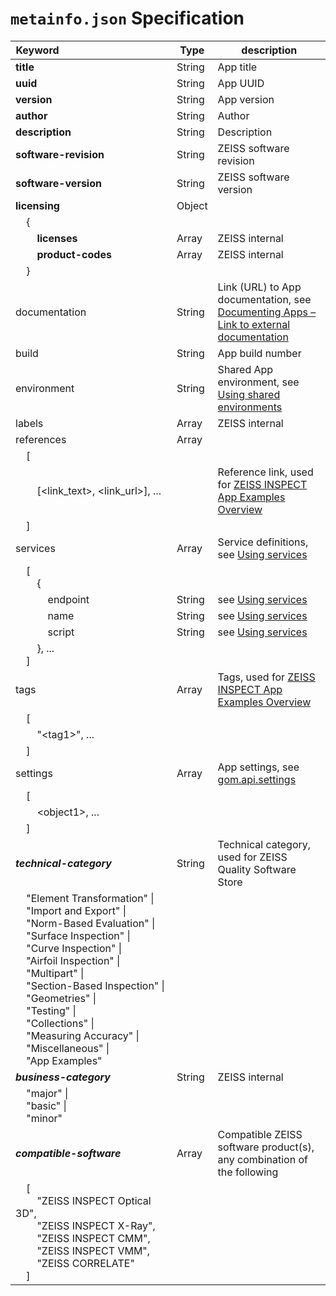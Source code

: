 # `metainfo.json` Specification

| Keyword&nbsp;&nbsp;&nbsp;&nbsp;&nbsp;&nbsp;&nbsp;&nbsp;&nbsp;&nbsp;&nbsp;&nbsp;&nbsp;&nbsp;&nbsp;&nbsp;&nbsp;&nbsp;&nbsp;&nbsp;&nbsp;&nbsp;&nbsp;&nbsp;&nbsp;&nbsp;&nbsp;&nbsp;&nbsp;&nbsp;&nbsp;&nbsp;&nbsp;&nbsp;&nbsp;&nbsp;&nbsp;&nbsp;&nbsp;&nbsp;                                                                                                                                                                                                                                                                                                                                                                                                                                                                                                                                                                                                                                                                                    | Type   | description                                                                                                                                                                 |
|--------------------------------------------------------------------------------------------------------------------------------------------------------------------------------------------------------------------------------------------------------------------------------------------------------------------------------------------------------------------------------------------------------------------------------------------------------------------------------------------------------------------------------------------------------------------------------------------------------------------------------------------------------------------------------------------|--------|-----------------------------------------------------------------------------------------------------------------------------------------------------------------------------|
| **title**                                                                                                                                                                                                                                                                                                                                                                                                                                                                                                                                                                                                                                                                                      | String | App title                                                                                                                                                                   |
| **uuid**                                                                                                                                                                                                                                                                                                                                                                                                                                                                                                                                                                                                                                                                                       | String | App UUID                                                                                                                                                                    |
| **version**                                                                                                                                                                                                                                                                                                                                                                                                                                                                                                                                                                                                                                                                                    | String | App version                                                                                                                                                                 |
| **author**                                                                                                                                                                                                                                                                                                                                                                                                                                                                                                                                                                                                                                                                                     | String | Author                                                                                                                                                                      |
| **description**                                                                                                                                                                                                                                                                                                                                                                                                                                                                                                                                                                                                                                                                                | String | Description                                                                                                                                                                 |
| **software-revision**                                                                                                                                                                                                                                                                                                                                                                                                                                                                                                                                                                                                                                                                          | String | ZEISS software revision                                                                                                                                                     |
| **software-version**                                                                                                                                                                                                                                                                                                                                                                                                                                                                                                                                                                                                                                                                           | String | ZEISS software version                                                                                                                                                      |
| **licensing**                                                                                                                                                                                                                                                                                                                                                                                                                                                                                                                                                                                                                                                                                  | Object |                                                                                                                                                                             |
| &nbsp;&nbsp;&nbsp;&nbsp;{                                                                                                                                                                                                                                                                                                                                                                                                                                                                                                                                                                                                                                                                  |        |                                                                                                                                                                             |
| &nbsp;&nbsp;&nbsp;&nbsp;&nbsp;&nbsp;&nbsp;&nbsp;**licenses**                                                                                                                                                                                                                                                                                                                                                                                                                                                                                                                                                                                                                                   | Array  | ZEISS internal                                                                                                                                                              |
| &nbsp;&nbsp;&nbsp;&nbsp;&nbsp;&nbsp;&nbsp;&nbsp;**product-codes**                                                                                                                                                                                                                                                                                                                                                                                                                                                                                                                                                                                                                              | Array  | ZEISS internal                                                                                                                                                              |
| &nbsp;&nbsp;&nbsp;&nbsp;}                                                                                                                                                                                                                                                                                                                                                                                                                                                                                                                                                                                                                                                                  |        |                                                                                                                                                                             |
| documentation                                                                                                                                                                                                                                                                                                                                                                                                                                                                                                                                                                                                                                                                              | String | Link (URL) to App documentation, see <a href="../app_documentation/app_documentation.html#link-to-external-documentation">Documenting Apps &ndash; Link to external documentation</a> |
| build                                                                                                                                                                                                                                                                                                                                                                                                                                                                                                                                                                                                                                                                                      | String | App build number                                                                                                                                                            |
| environment                                                                                                                                                                                                                                                                                                                                                                                                                                                                                                                                                                                                                                                                                | String | Shared App environment, see <a href="../using_shared_environments/using_shared_environments.html">Using shared environments</a>                         |
| labels                                                                                                                                                                                                                                                                                                                                                                                                                                                                                                                                                                                                                                                                                     | Array  | ZEISS internal                                                                                                                                                              |
| references                                                                                                                                                                                                                                                                                                                                                                                                                                                                                                                                                                                                                                                                                 | Array  |                                                                                                                                                                             |
| &nbsp;&nbsp;&nbsp;&nbsp;[                                                                                                                                                                                                                                                                                                                                                                                                                                                                                                                                                                                                                                                                  |        |                                                                                                                                                                             |
| &nbsp;&nbsp;&nbsp;&nbsp;&nbsp;&nbsp;&nbsp;&nbsp;[\<link_text>, \<link_url>], ...                                                                                                                                                                                                                                                                                                                                                                                                                                                                                                                                                                                                           |        | Reference link, used for <a href="../../python_examples/examples_overview.html">ZEISS INSPECT App Examples Overview</a>                                               |
| &nbsp;&nbsp;&nbsp;&nbsp;]                                                                                                                                                                                                                                                                                                                                                                                                                                                                                                                                                                                                                                                                  |        |                                                                                                                                                                             |
| services                                                                                                                                                                                                                                                                                                                                                                                                                                                                                                                                                                                                                                                                                   | Array  | Service definitions, see <a href="../using_services/using_services.html">Using services</a>                                                  |
| &nbsp;&nbsp;&nbsp;&nbsp;[<br>&nbsp;&nbsp;&nbsp;&nbsp;&nbsp;&nbsp;&nbsp;&nbsp;{                                                                                                                                                                                                                                                                                                                                                                                                                                                                                                                                                                                                             |        |                                                                                                                                                                             |
| &nbsp;&nbsp;&nbsp;&nbsp;&nbsp;&nbsp;&nbsp;&nbsp;&nbsp;&nbsp;&nbsp;&nbsp;endpoint                                                                                                                                                                                                                                                                                                                                                                                                                                                                                                                                                                                                           | String | see <a href="../using_services/using_services.html">Using services</a>                                                                       |
| &nbsp;&nbsp;&nbsp;&nbsp;&nbsp;&nbsp;&nbsp;&nbsp;&nbsp;&nbsp;&nbsp;&nbsp;name                                                                                                                                                                                                                                                                                                                                                                                                                                                                                                                                                                                                               | String | see <a href="../using_services/using_services.html">Using services</a>                                                                       |
| &nbsp;&nbsp;&nbsp;&nbsp;&nbsp;&nbsp;&nbsp;&nbsp;&nbsp;&nbsp;&nbsp;&nbsp;script                                                                                                                                                                                                                                                                                                                                                                                                                                                                                                                                                                                                             | String | see <a href="../using_services/using_services.html">Using services</a>                                                                       |
| &nbsp;&nbsp;&nbsp;&nbsp;&nbsp;&nbsp;&nbsp;&nbsp;}, ...<br>&nbsp;&nbsp;&nbsp;&nbsp;]                                                                                                                                                                                                                                                                                                                                                                                                                                                                                                                                                                                                        |        |                                                                                                                                                                             |
| tags                                                                                                                                                                                                                                                                                                                                                                                                                                                                                                                                                                                                                                                                                       | Array  | Tags, used for <a href="../../python_examples/examples_overview.html">ZEISS INSPECT App Examples Overview</a>                                                               |
| &nbsp;&nbsp;&nbsp;&nbsp;[                                                                                                                                                                                                                                                                                                                                                                                                                                                                                                                                                                                                                                                                  |        |                                                                                                                                                                             |
| &nbsp;&nbsp;&nbsp;&nbsp;&nbsp;&nbsp;&nbsp;&nbsp;"\<tag1\>", ...                                                                                                                                                                                                                                                                                                                                                                                                                                                                                                                                                                                                                            |        |                                                                                                                                                                             |
| &nbsp;&nbsp;&nbsp;&nbsp;]                                                                                                                                                                                                                                                                                                                                                                                                                                                                                                                                                                                                                                                                  |        |                                                                                                                                                                             |
| settings                                                                                                                                                                                                                                                                                                                                                                                                                                                                                                                                                                                                                                                                                   | Array  | App settings, see <a href="../../python_api/python_api.html#gom-api-settings">gom.api.settings</a>                                                       |
| &nbsp;&nbsp;&nbsp;&nbsp;[                                                                                                                                                                                                                                                                                                                                                                                                                                                                                                                                                                                                                                                                  |        |                                                                                                                                                                             |
| &nbsp;&nbsp;&nbsp;&nbsp;&nbsp;&nbsp;&nbsp;&nbsp;\<object1\>, ...                                                                                                                                                                                                                                                                                                                                                                                                                                                                                                                                                                                                                           |        |                                                                                                                                                                             |
| &nbsp;&nbsp;&nbsp;&nbsp;]                                                                                                                                                                                                                                                                                                                                                                                                                                                                                                                                                                                                                                                                  |        |                                                                                                                                                                             |
| <b><i>technical-category</i></b>                                                                                                                                                                                                                                                                                                                                                                                                                                                                                                                                                                                                                                                                         | String | Technical category, used for ZEISS Quality Software Store                                                                                                                   |
| &nbsp;&nbsp;&nbsp;&nbsp;"Element Transformation" \|<br>&nbsp;&nbsp;&nbsp;&nbsp;"Import and Export" \|<br>&nbsp;&nbsp;&nbsp;&nbsp;"Norm-Based Evaluation" \|<br>&nbsp;&nbsp;&nbsp;&nbsp;"Surface Inspection" \|<br>&nbsp;&nbsp;&nbsp;&nbsp;"Curve Inspection" \|<br>&nbsp;&nbsp;&nbsp;&nbsp;"Airfoil Inspection" \|<br>&nbsp;&nbsp;&nbsp;&nbsp;"Multipart" \|<br>&nbsp;&nbsp;&nbsp;&nbsp;"Section-Based Inspection" \|<br>&nbsp;&nbsp;&nbsp;&nbsp;"Geometries" \|<br>&nbsp;&nbsp;&nbsp;&nbsp;"Testing" \|<br>&nbsp;&nbsp;&nbsp;&nbsp;"Collections" \|<br>&nbsp;&nbsp;&nbsp;&nbsp;"Measuring Accuracy" \|<br>&nbsp;&nbsp;&nbsp;&nbsp;"Miscellaneous" \|<br>&nbsp;&nbsp;&nbsp;&nbsp;"App Examples" |        |                                                                                                                                                                             |
| <b><i>business-category</i></b>                                                                                                                                                                                                                                                                                                                                                                                                                                                                                                                                                                                                                                                                          | String | ZEISS internal                                                                                                                                                              |
| &nbsp;&nbsp;&nbsp;&nbsp;"major" \|<br>&nbsp;&nbsp;&nbsp;&nbsp;"basic" \|<br>&nbsp;&nbsp;&nbsp;&nbsp;"minor"                                                                                                                                                                                                                                                                                                                                                                                                                                                                                                                                                                                |        |                                                                                                                                                                             |
| <b><i>compatible-software</i></b>                                                                                                                                                                                                                                                                                                                                                                                                                                                                                                                                                                                                                                                                        | Array  | Compatible ZEISS software product(s), any combination of the following                                                                                                      |
| &nbsp;&nbsp;&nbsp;&nbsp;[<br>&nbsp;&nbsp;&nbsp;&nbsp;&nbsp;&nbsp;&nbsp;&nbsp;"ZEISS INSPECT Optical 3D", <br>&nbsp;&nbsp;&nbsp;&nbsp;&nbsp;&nbsp;&nbsp;&nbsp;"ZEISS INSPECT X-Ray",<br>&nbsp;&nbsp;&nbsp;&nbsp;&nbsp;&nbsp;&nbsp;&nbsp;"ZEISS INSPECT CMM",<br>&nbsp;&nbsp;&nbsp;&nbsp;&nbsp;&nbsp;&nbsp;&nbsp;"ZEISS INSPECT VMM",<br>&nbsp;&nbsp;&nbsp;&nbsp;&nbsp;&nbsp;&nbsp;&nbsp;"ZEISS CORRELATE"<br>&nbsp;&nbsp;&nbsp;&nbsp;]                                                                                                                                                                                                                                                      |        |                                                                                                                                                                             |
